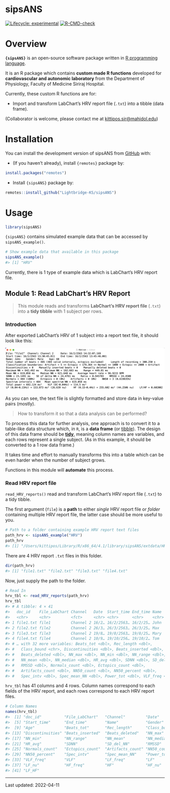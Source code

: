 
<!-- README.md is generated from README.Rmd. Please edit that file -->

# sipsANS

<!-- badges: start -->

[![Lifecycle:
experimental](https://img.shields.io/badge/lifecycle-experimental-orange.svg)](https://lifecycle.r-lib.org/articles/stages.html#experimental)
[![R-CMD-check](https://github.com/Lightbridge-KS/sipsANS/actions/workflows/R-CMD-check.yaml/badge.svg)](https://github.com/Lightbridge-KS/sipsANS/actions/workflows/R-CMD-check.yaml)
<!-- badges: end -->

# Overview

**`{sipsANS}`** is an open-source software package written in [R
programming language](https://www.r-project.org).

It is an R package which contains **custom made R functions** developed
for **cardiovascular and autonomic laboratory** from the Department of
Physiology, Faculty of Medicine Siriraj Hospital.

Currently, these custom R functions are for:

-   Import and transform LabChart’s HRV report file (`.txt`) into a
    tibble (data frame).

(Collaborator is welcome, please contact me at
<kittipos.sir@mahidol.edu>)

# Installation

You can install the development version of sipsANS from
[GitHub](https://github.com/) with:

-   (If you haven’t already), install `{remotes}` package by:

``` r
install.packages("remotes")
```

-   Install `{sipsANS}` package by:

``` r
remotes::install_github("Lightbridge-KS/sipsANS")
```

# Usage

``` r
library(sipsANS)
```

`{sipsANS}` contains simulated example data that can be accessed by
`sipsANS_example()`.

``` r
# Show example data that available in this package
sipsANS_example()
#> [1] "HRV"
```

Currently, there is 1 type of example data which is LabChart’s HRV
report file.

## Module 1: Read LabChart’s HRV Report

> This module reads and transforms **LabChart’s HRV report file**
> (`.txt`) into a **tidy tibble** with 1 subject per rows.

### Introduction

After exported LabChart’s HRV of 1 subject into a report text file, it
should look like this:

![](man/figures/hrv-rep-ex1.png)

As you can see, the text file is slightly formatted and store data in
key-value pairs (mostly).

> How to transform it so that a data analysis can be performed?

To process this data for further analysis, one approach is to convert it
to a table-like data structure which, in `R`, is a **data frame** (or
[tibble](https://r4ds.had.co.nz/tibbles.html)). The design of this data
frame should be [**tidy**](https://r4ds.had.co.nz/tidy-data.html),
meaning column names are variables, and each rows represent a single
subject. (As in this example, it should be converted to a 1 row data
frame.)

It takes time and effort to manually transforms this into a table which
can be even harder when the number of subject grows.

Functions in this module will **automate** this process.

### Read HRV report file

`read_HRV_reports()` read and transform LabChart’s HRV report file
(`.txt`) to a tidy tibble.

The first argument (`file`) is a **path** to either *single* HRV report
file or *folder* containing multiple HRV report file, the latter case
should be more useful to you.

``` r
# Path to a folder containing example HRV report text files
path_hrv <- sipsANS_example("HRV")
path_hrv
#> [1] "/Users/kittipos/Library/R/x86_64/4.1/library/sipsANS/extdata/HRV"
```

There are 4 HRV report `.txt` files in this folder.

``` r
dir(path_hrv)
#> [1] "file1.txt" "file2.txt" "file3.txt" "file4.txt"
```

Now, just supply the path to the folder.

``` r
# Read In
hrv_tbl <- read_HRV_reports(path_hrv)
hrv_tbl
#> # A tibble: 4 × 41
#>   doc_id    File_LabChart Channel   Date  Start_time End_time Name  Gender   Age
#>   <chr>     <chr>         <fct>     <chr> <chr>      <chr>    <chr> <fct>  <int>
#> 1 file1.txt file1         Channel 2 16/2… 16/2/2563… 16/2/25… John  Male      60
#> 2 file2.txt file2         Channel 2 26/3… 26/3/2563… 26/3/25… Max   Male      56
#> 3 file3.txt file3         Channel 2 19/8… 19/8/2563… 19/8/25… Mary  Female    65
#> 4 file4.txt file4         Channel 2 10/9… 19/10/256… 19/10/2… Tom   Female    63
#> # … with 32 more variables: Beats_tot <dbl>, Rec_length <dbl>,
#> #   Class_bound <chr>, Discontinuities <dbl>, Beats_inserted <dbl>,
#> #   Beats_deleted <dbl>, NN_max <dbl>, NN_min <dbl>, NN_range <dbl>,
#> #   NN_mean <dbl>, NN_median <dbl>, HR_avg <dbl>, SDNN <dbl>, SD_del_NN <dbl>,
#> #   RMSSD <dbl>, Normals_count <dbl>, Ectopics_count <dbl>,
#> #   Artifacts_count <dbl>, NN50_count <dbl>, NN50_percent <dbl>,
#> #   Spec_intv <dbl>, Spec_mean_NN <dbl>, Power_tot <dbl>, VLF_freq <chr>, …
```

`hrv_tbl` has 41 columns and 4 rows. Column names correspond to each
fields of the HRV report, and each rows correspond to each HRV report
files.

``` r
# Column Names
names(hrv_tbl)
#>  [1] "doc_id"          "File_LabChart"   "Channel"         "Date"           
#>  [5] "Start_time"      "End_time"        "Name"            "Gender"         
#>  [9] "Age"             "Beats_tot"       "Rec_length"      "Class_bound"    
#> [13] "Discontinuities" "Beats_inserted"  "Beats_deleted"   "NN_max"         
#> [17] "NN_min"          "NN_range"        "NN_mean"         "NN_median"      
#> [21] "HR_avg"          "SDNN"            "SD_del_NN"       "RMSSD"          
#> [25] "Normals_count"   "Ectopics_count"  "Artifacts_count" "NN50_count"     
#> [29] "NN50_percent"    "Spec_intv"       "Spec_mean_NN"    "Power_tot"      
#> [33] "VLF_freq"        "VLF"             "LF_freq"         "LF"             
#> [37] "LF_nu"           "HF_freq"         "HF"              "HF_nu"          
#> [41] "LF_HF"
```

------------------------------------------------------------------------

Last updated: 2022-04-11
